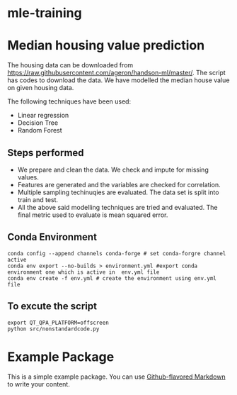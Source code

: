 # mle-training

# Median housing value prediction

The housing data can be downloaded from https://raw.githubusercontent.com/ageron/handson-ml/master/. The script has codes to download the data. We have modelled the median house value on given housing data. 

The following techniques have been used: 

 - Linear regression
 - Decision Tree
 - Random Forest

## Steps performed
 - We prepare and clean the data. We check and impute for missing values.
 - Features are generated and the variables are checked for correlation.
 - Multiple sampling techinuqies are evaluated. The data set is split into train and test.
 - All the above said modelling techniques are tried and evaluated. The final metric used to evaluate is mean squared error.

## Conda Environment
    conda config --append channels conda-forge # set conda-forgre channel active
    conda env export --no-builds > environment.yml #export conda environment one which is active in  env.yml file
    conda env create -f env.yml # create the environment using env.yml file


## To excute the script
    export QT_QPA_PLATFORM=offscreen
    python src/nonstandardcode.py

# Example Package

This is a simple example package. You can use
[Github-flavored Markdown](https://guides.github.com/features/mastering-markdown/)
to write your content.